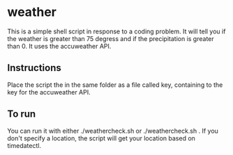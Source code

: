 # weather

This is a simple shell script in response to a coding problem. It will tell you if the weather is greater than 75 degress and if the precipitation is greater than 0. It uses the accuweather API.

## Instructions

Place the script the in the same folder as a file called key, containing to the key for the accuweather API.

## To run

You can run it with either ./weathercheck.sh or ./weathercheck.sh <city>. If you don't specify a location, the script will get your location based on timedatectl.
